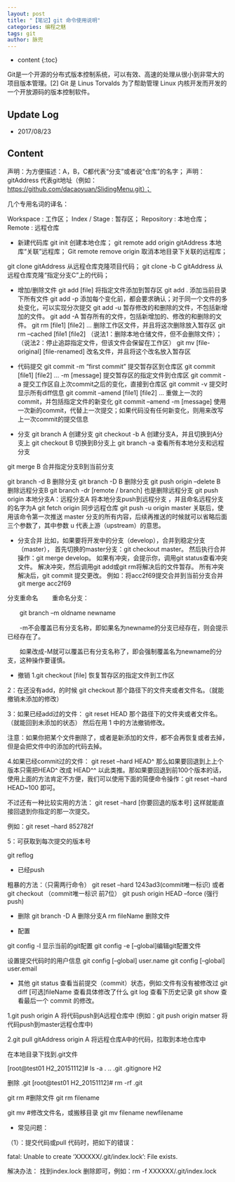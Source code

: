 ```yaml
---
layout: post
title: "【笔记】git 命令使用说明"
categories: 编程之魅
tags: git
author: 脉兜
---
```


* content
{:toc}

Git是一个开源的分布式版本控制系统，可以有效、高速的处理从很小到非常大的项目版本管理。[2]  Git 是 Linus Torvalds 为了帮助管理 Linux 内核开发而开发的一个开放源码的版本控制软件。




## Update Log
- 2017/08/23

## Content

声明：为方便描述：A，B，C都代表“分支”或者说“仓库”的名字；
声明：gitAddress  代表git地址（例如：https://github.com/dacaoyuan/SlidingMenu.git）；

几个专用名词的译名：

Workspace : 工作区；
Index / Stage : 暂存区；
Repository : 本地仓库；
Remote : 远程仓库

* 新建代码库
git init 创建本地仓库；
git remote add origin gitAddress 本地库“关联”远程库；
Git remote remove origin 取消本地目录下关联的远程库；

git clone gitAddress           从远程仓库克隆项目代码；
git clone -b C gitAddress   从远程仓库克隆“指定分支C”上的代码；


* 增加/删除文件
git add [file] 将指定文件添加到暂存区
git add .       添加当前目录下所有文件
git add -p 添加每个变化前，都会要求确认；对于同一个文件的多处变化，可以实现分次提交
git add -u 暂存修改的和删除的文件，不包括新增加的文件。
git add -A 暂存所有的文件，包括新增加的、修改的和删除的文件。
git rm [file1] [file2] … 删除工作区文件，并且将这次删除放入暂存区
git rm –cached [file1 [file2] （说法1：删除本地仓储文件，但不会删除文件）；（说法2：停止追踪指定文件，但该文件会保留在工作区）
git mv [file-original] [file-renamed] 改名文件，并且将这个改名放入暂存区


* 代码提交
git commit -m “first commit” 提交暂存区到仓库区
git commit [file1] [file2] … -m [message] 提交暂存区的指定文件到仓库区
git commit -a 提交工作区自上次commit之后的变化，直接到仓库区
git commit -v 提交时显示所有diff信息
git commit –amend [file1] [file2] … 重做上一次的commit，并包括指定文件的新变化
git commit –amend -m [message] 使用一次新的commit，代替上一次提交；如果代码没有任何新变化，则用来改写上一次commit的提交信息


* 分支
git branch A 创建分支
git checkout -b A 创建分支A，并且切换到A分支上
git checkout B 切换到B分支上
git branch -a 查看所有本地分支和远程分支

git merge B 合并指定分支B到当前分支

git branch -d B 删除分支
git branch -D B 删除分支
git push origin –delete B 删除远程分支B
git branch -dr [remote / branch] 也是删除远程分支
git push origin 本地分支A：远程分支A 将本地分支push到远程分支 ，并且命名远程分支的名字为A
git fetch origin 同步远程仓库
git push -u origin master 关联后，使用该命令第一次推送 master 分支的所有内容，后续再推送的时候就可以省略后面三个参数了，其中参数 u 代表上游（upstream）的意思。

* 分支合并
比如，如果要将开发中的分支（develop），合并到稳定分支（master），
          首先切换的master分支：git checkout master。
然后执行合并操作：git merge develop。
如果有冲突，会提示你，调用git status查看冲突文件。
解决冲突，然后调用git add或git rm将解决后的文件暂存。
所有冲突解决后，git commit 提交更改。
例如：将acc2f69提交合并到当前分支合并
git merge acc2f69

分支重命名
　　重命名分支：

　　git branch –m oldname newname

　　-m不会覆盖已有分支名称，即如果名为newname的分支已经存在，则会提示已经存在了。

　　如果改成-M就可以覆盖已有分支名称了，即会强制覆盖名为newname的分支，这种操作要谨慎。

* 撤销
1.git checkout [file] 恢复暂存区的指定文件到工作区

2：在还没有add，的时候
git checkout 那个路径下的文件夹或者文件名。（就能撤销未添加的修改）

3：如果已经add过的文件：
git reset HEAD 那个路径下的文件夹或者文件名。（就能回到未添加的状态）
然后在用 1 中的方法撤销修改。

注意：如果你把某个文件删除了，或者是新添加的文件，都不会再恢复或者去掉，但是会把文件中的添加的代码去掉。


4.如果已经commit过的文件：
git reset –hard HEAD^ 那么如果要回退到上上个版本只需把HEAD^ 改成 HEAD^^ 以此类推。那如果要回退到前100个版本的话，使用上面的方法肯定不方便，我们可以使用下面的简便命令操作：git reset –hard HEAD~100 即可。

不过还有一种比较实用的方法：
git reset –hard [你要回退的版本号] 这样就能直接回退到你指定的那一次提交。

例如：git reset –hard 852782f

5：可获取到每次提交的版本号

git reflog


* 已经push

粗暴的方法：（只需两行命令）
git reset –hard 1243ad3(commit唯一标识) 或者 git checkout （commit唯一标识 前7位）
git push origin HEAD –force (强行push)


* 删除
git branch -D A 删除分支A
rm fileName 删除文件


* 配置

git config -l 显示当前的git配置
git config -e [–global]编辑git配置文件

设置提交代码时的用户信息
git config [–global] user.name
git config [–global] user.email


* 其他
git status 查看当前提交（commit）状态，例如:文件有没有被修改过
git diff [可选]fileName 查看具体修改了什么
git log 查看下历史记录
git show 查看最后一个 commit 的修改。

1.git push origin A 将代码push到A远程仓库中
(例如：git push origin matser 将代码push到master远程仓库中)

2.git pull gitAddress origin A 将远程仓库A中的代码，拉取到本地仓库中

在本地目录下找到.git文件

[root@test01 H2_20151112]# ls -a
. .. .git .gitignore H2

删除 .git
[root@test01 H2_20151112]# rm -rf .git

git rm #删除文件
git rm filename

git mv #修改文件名，或搬移目录
git mv filename newfilename

* 常见问题：

（1）：提交代码或pull 代码时，把如下的错误：

fatal: Unable to create ‘XXXXXX/.git/index.lock’: File exists.

解决办法：
找到index.lock 删除即可，例如：rm -f XXXXXX/.git/index.lock

